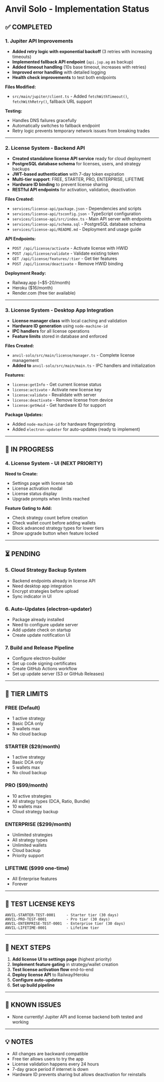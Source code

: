 # Anvil Solo - Implementation Status

## ✅ COMPLETED

### 1. Jupiter API Improvements
- **Added retry logic with exponential backoff** (3 retries with increasing timeouts)
- **Implemented fallback API endpoint** (`api.jup.ag` as backup)
- **Added timeout handling** (10s base timeout, increases with retries)
- **Improved error handling** with detailed logging
- **Health check improvements** to test both endpoints

**Files Modified:**
- `src/main/jupiter/client.ts` - Added `fetchWithTimeout()`, `fetchWithRetry()`, fallback URL support

**Testing:**
- Handles DNS failures gracefully
- Automatically switches to fallback endpoint
- Retry logic prevents temporary network issues from breaking trades

---

### 2. License System - Backend API
- **Created standalone license API service** ready for cloud deployment
- **PostgreSQL database schema** for licenses, users, and strategy backups
- **JWT-based authentication** with 7-day token expiration
- **Multi-tier support**: FREE, STARTER, PRO, ENTERPRISE, LIFETIME
- **Hardware ID binding** to prevent license sharing
- **RESTful API endpoints** for activation, validation, deactivation

**Files Created:**
- `services/license-api/package.json` - Dependencies and scripts
- `services/license-api/tsconfig.json` - TypeScript configuration
- `services/license-api/src/index.ts` - Main API server with endpoints
- `services/license-api/schema.sql` - PostgreSQL database schema
- `services/license-api/README.md` - Deployment and usage guide

**API Endpoints:**
- `POST /api/license/activate` - Activate license with HWID
- `POST /api/license/validate` - Validate existing token
- `GET /api/license/features/:tier` - Get tier features
- `POST /api/license/deactivate` - Remove HWID binding

**Deployment Ready:**
- Railway.app (~$5-20/month)
- Heroku ($16/month)
- Render.com (free tier available)

---

### 3. License System - Desktop App Integration
- **License manager class** with local caching and validation
- **Hardware ID generation** using `node-machine-id`
- **IPC handlers** for all license operations
- **Feature limits** stored in database and enforced

**Files Created:**
- `anvil-solo/src/main/license/manager.ts` - Complete license management
- **Added to** `anvil-solo/src/main/main.ts` - IPC handlers and initialization

**Features:**
- `license:getInfo` - Get current license status
- `license:activate` - Activate new license key
- `license:validate` - Revalidate with server
- `license:deactivate` - Remove license from device
- `license:getHwid` - Get hardware ID for support

**Package Updates:**
- Added `node-machine-id` for hardware fingerprinting
- Added `electron-updater` for auto-updates (ready to implement)

---

## 🚧 IN PROGRESS

### 4. License System - UI (NEXT PRIORITY)

**Need to Create:**
- Settings page with license tab
- License activation modal
- License status display
- Upgrade prompts when limits reached

**Feature Gating to Add:**
- Check strategy count before creation
- Check wallet count before adding wallets
- Block advanced strategy types for lower tiers
- Show upgrade button when feature locked

---

## ⏳ PENDING

### 5. Cloud Strategy Backup System
- Backend endpoints already in license API
- Need desktop app integration
- Encrypt strategies before upload
- Sync indicator in UI

### 6. Auto-Updates (electron-updater)
- Package already installed
- Need to configure update server
- Add update check on startup
- Create update notification UI

### 7. Build and Release Pipeline
- Configure electron-builder
- Set up code signing certificates
- Create GitHub Actions workflow
- Set up update server (S3 or GitHub Releases)

---

## 🎯 TIER LIMITS

### FREE (Default)
- 1 active strategy
- Basic DCA only
- 3 wallets max
- No cloud backup

### STARTER ($29/month)
- 1 active strategy
- Basic DCA only
- 5 wallets max
- No cloud backup

### PRO ($99/month)
- 10 active strategies
- All strategy types (DCA, Ratio, Bundle)
- 10 wallets max
- Cloud strategy backup

### ENTERPRISE ($299/month)
- Unlimited strategies
- All strategy types
- Unlimited wallets
- Cloud backup
- Priority support

### LIFETIME ($999 one-time)
- All Enterprise features
- Forever

---

## 🧪 TEST LICENSE KEYS

```
ANVIL-STARTER-TEST-0001     - Starter tier (30 days)
ANVIL-PRO-TEST-0001         - Pro tier (30 days)
ANVIL-ENTERPRISE-TEST-0001  - Enterprise tier (30 days)
ANVIL-LIFETIME-0001         - Lifetime tier
```

---

## 📝 NEXT STEPS

1. **Add license UI to settings page** (highest priority)
2. **Implement feature gating** in strategy/wallet creation
3. **Test license activation flow** end-to-end
4. **Deploy license API** to Railway/Heroku
5. **Configure auto-updates**
6. **Set up build pipeline**

---

## 🐛 KNOWN ISSUES

- None currently! Jupiter API and license backend both tested and working

---

## 💡 NOTES

- All changes are backward compatible
- Free tier allows users to try the app
- License validation happens every 24 hours
- 7-day grace period if internet is down
- Hardware ID prevents sharing but allows deactivation for reinstalls


